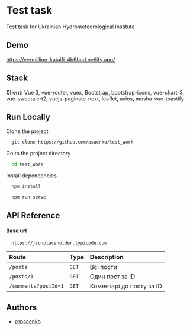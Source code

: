 
# Test task

Test task for Ukrainian Hydrometeorological Institute


## Demo

https://vermillion-kataifi-4b6bcd.netlify.app/
## Stack

**Client:** Vue 3, vue-router, vuex, Bootstrap, bootstrap-icons, vue-chart-3, vue-sweetalert2, vuejs-paginate-next, leaflet, axios, mosha-vue-toastify


## Run Locally

Clone the project

```bash
  git clone https://github.com/psaenko/test_work
```

Go to the project directory

```bash
  cd test_work
```

Install dependencies

```bash
  npm install
```

```bash
  npm run serve
```

## API Reference

#### Base url

```http
  https://jsonplaceholder.typicode.com
```

| Route | Type     | Description                |
| :-------- | :------- | :------------------------- |
| `/posts` | `GET` | Всі пости |
| `/posts/1` | `GET` | Один пост за ID |
| `/comments?postId=1` | `GET` | Коментарі до посту за ID |



## Authors

- [@psaenko](https://github.com/psaenko)

